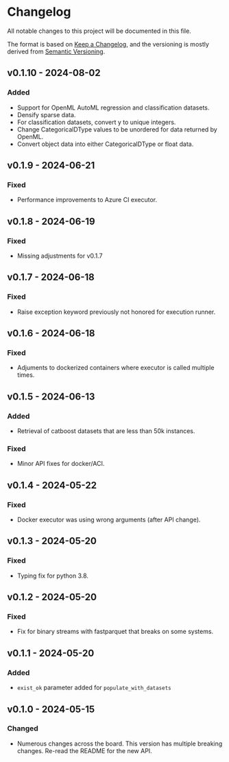 # Changelog
All notable changes to this project will be documented in this file.

The format is based on [Keep a Changelog](https://keepachangelog.com/en/1.0.0/),
and the versioning is mostly derived from [Semantic Versioning](https://semver.org/spec/v2.0.0.html).

## v0.1.10 - 2024-08-02
### Added
- Support for OpenML AutoML regression and classification datasets.
- Densify sparse data.
- For classification datasets, convert y to unique integers.
- Change CategoricalDType values to be unordered for data returned by OpenML.
- Convert object data into either CategoricalDType or float data.

## v0.1.9 - 2024-06-21
### Fixed
- Performance improvements to Azure CI executor.

## v0.1.8 - 2024-06-19
### Fixed
- Missing adjustments for v0.1.7

## v0.1.7 - 2024-06-18
### Fixed
- Raise exception keyword previously not honored for execution runner.

## v0.1.6 - 2024-06-18
### Fixed
- Adjuments to dockerized containers where executor is called multiple times.

## v0.1.5 - 2024-06-13
### Added
- Retrieval of catboost datasets that are less than 50k instances.
### Fixed
- Minor API fixes for docker/ACI.

## v0.1.4 - 2024-05-22
### Fixed
- Docker executor was using wrong arguments (after API change).

## v0.1.3 - 2024-05-20
### Fixed
- Typing fix for python 3.8.

## v0.1.2 - 2024-05-20
### Fixed
- Fix for binary streams with fastparquet that breaks on some systems.

## v0.1.1 - 2024-05-20
### Added
- `exist_ok` parameter added for `populate_with_datasets`

## v0.1.0 - 2024-05-15
### Changed
- Numerous changes across the board. This version has multiple breaking changes. Re-read the README for the new API.
